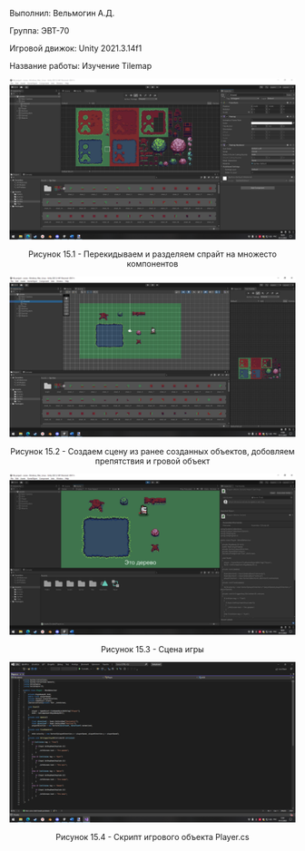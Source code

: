 Выполнил: Вельмогин А.Д.
  </p>
<p align="left"> Группа: ЭВТ-70
  </p>
<p align="left"> Игровой движок: Unity 2021.3.14f1
  </p>
<p align="left"> Название работы: Изучение Tilemap
  </p>
  

<p align="center">
  <img src="1.png"/>
</p>


<p align="center">
Рисунок 15.1 - Перекидываем и разделяем спрайт на множесто компонентов 
</p>


<p align="center">
  <img src="2.png"/>
</p>


<p align="center">
Рисунок 15.2 - Создаем сцену из ранее созданных объектов, добовляем препятствия и гровой объект 
</p>


<p align="center">
  <img src="3.png"/>
</p>


<p align="center">
Рисунок 15.3 - Сцена игры
</p>


<p align="center">
  <img src="4.png"/>
</p>


<p align="center">
Рисунок 15.4 - Скрипт игрового объекта Player.cs
</p>
